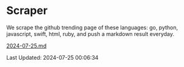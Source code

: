 # Scraper

We scrape the github trending page of these languages: go, python, javascript, swift, html, ruby, and push a markdown result everyday.

[2024-07-25.md](https://github.com/henson/Scraper/blob/master/2024-07-25.md)

Last Updated: 2024-07-25 00:06:34